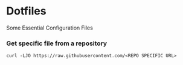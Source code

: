 # Dotfiles
Some Essential Configuration Files

### Get specific file from a repository
```curl -LJO https://raw.githubusercontent.com/<REPO SPECIFIC URL>```
